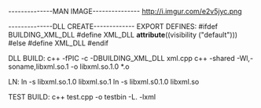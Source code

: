 --------------MAN IMAGE---------------
http://i.imgur.com/e2v5jyc.png


--------------DLL CREATE-------------
EXPORT DEFINES:
#ifdef BUILDING_XML_DLL
#define XML_DLL __attribute__((visibility ("default")))
#else
#define XML_DLL
#endif

DLL BUILD:
c++ -fPIC -c -DBUILDING_XML_DLL xml.cpp
c++ -shared -Wl,-soname,libxml.so.1 -o libxml.so.1.0 *.o

LN:
ln -s libxml.so.1.0 libxml.so.1
ln -s libxml.s0.1.0 libxml.so

TEST BUILD:
c++ test.cpp -o testbin -L. -lxml


